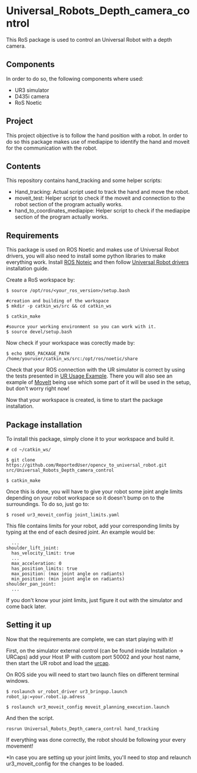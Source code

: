 # Universal_Robots_Depth_camera_control

This RoS package is used to control an Universal Robot with a depth camera.

## Components

In order to do so, the following components where used:

- UR3 simulator
- D435i camera
- RoS Noetic

## Project

This project objective is to follow the hand position with a robot.
In order to do so this package makes use of mediapipe to identify the hand and moveit for the communication with the robot.

## Contents
This repository contains hand_tracking and some helper scripts:
- Hand_tracking: Actual script used to track the hand and move the robot.
- moveit_test: Helper script to check if the moveit and connection to the robot section of the program actually works.
- hand_to_coordinates_mediapipe: Helper script to check if the mediapipe section of the program actually works.

## Requirements

This package is used on ROS Noetic and makes use of Universal Robot drivers, you will also need to install some python libraries to make everything work.
Install [ROS Noteic](http://wiki.ros.org/noetic/Installation/Ubuntu) and then follow [Universal Robot drivers](https://github.com/UniversalRobots/Universal_Robots_ROS_Driver/tree/master) installation guide.

Create a RoS workspace by:
```
$ source /opt/ros/<your_ros_version>/setup.bash

#creation and building of the workspace
$ mkdir -p catkin_ws/src && cd catkin_ws

$ catkin_make

#source your working environment so you can work with it.
$ source devel/setup.bash
```

Now check if your workspace was corectly made by:
```
$ echo $ROS_PACKAGE_PATH
/home/youruser/catkin_ws/src:/opt/ros/noetic/share
```


Check that your ROS connection with the UR simulator is correct by using the tests presented in [UR Usage Example](https://github.com/UniversalRobots/Universal_Robots_ROS_Driver/blob/master/ur_robot_driver/doc/usage_example.md). There you will also see an example of [MoveIt](https://moveit.ros.org/) being use which some part of it will be used in the setup, but don't worry right now!

Now that your workspace is created, is time to start the package installation.

## Package installation

To install this package, simply clone it to your workspace and build it.

```
# cd ~/catkin_ws/

$ git clone https://github.com/ReportedUser/opencv_to_universal_robot.git src/Universal_Robots_Depth_camera_control

$ catkin_make

```

Once this is done, you will have to give your robot some joint angle limits depending on your robot workspace so it doesn't bump on to the surroundings.
To do so, just go to:
```
$ rosed ur3_moveit_config joint_limits.yaml
```
This file contains limits for your robot, add your corresponding limits by typing at the end of each desired joint. An example would be:
```
  ... 
shoulder_lift_joint:
  has_velocity_limit: true
  ...
  max_acceleration: 0
  has_position_limits: true
  max_position: (max joint angle on radiants)
  min_position: (min joint angle on radiants)
shoulder_pan_joint:
  ...
```

If you don't know your joint limits, just figure it out with the simulator and come back later.

## Setting it up

Now that the requirements are complete, we can start playing with it!

First, on the simulator external control (can be found inside Installation -> URCaps) add your Host IP with custom port 50002 and your host name, then start the UR robot and load the [urcap](https://github.com/UniversalRobots/Universal_Robots_ExternalControl_URCap/releases).

On ROS side you will need to start two launch files on different terminal windows.
```
$ roslaunch ur_robot_driver ur3_bringup.launch robot_ip:=your.robot.ip.adress
```
```
$ roslaunch ur3_moveit_config moveit_planning_execution.launch
```
And then the script.
```
rosrun Universal_Robots_Depth_camera_control hand_tracking
```

If everything was done correctly, the robot should be following your every movement!

*In case you are setting up your joint limits, you'll need to stop and relaunch ur3_moveit_config for the changes to be loaded.
